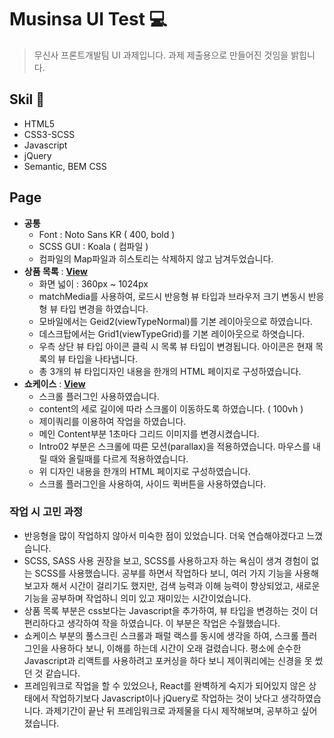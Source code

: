 # Musinsa UI Test &#128187;

> 무신사 프론트개발팀 UI 과제입니다.
> 과제 제출용으로 만들어진 것임을 밝힙니다.

## Skil 📃

- HTML5
- CSS3-SCSS
- Javascript
- jQuery
- Semantic, BEM CSS

## Page

- **공통**
  - Font : Noto Sans KR ( 400, bold )
  - SCSS GUI : Koala ( 컴파일 )
  - 컴파일의 Map파일과 히스토리는 삭제하지 않고 남겨두었습니다.
- **상품 목록** : [**View**](https://xururuca9797.github.io/musinsa_ui_test/goodslist/goodslist.html)
  - 화면 넓이 : 360px ~ 1024px
  - matchMedia를 사용하여, 로드시 반응형 뷰 타입과 브라우저 크기 변동시 반응형 뷰 타입 변경을 하였습니다.
  - 모바일에서는 Geid2(viewTypeNormal)를 기본 레이아웃으로 하였습니다.
  - 데스크탑에서는 Grid1(viewTypeGrid)를 기본 레이아웃으로 하엿습니다.
  - 우측 상단 뷰 타입 아이콘 클릭 시 목록 뷰 타입이 변경됩니다. 아이콘은 현재 목록의 뷰 타입을 나타냅니다.
  - 총 3개의 뷰 타입디자인 내용을 한개의 HTML 페이지로 구성하였습니다.
- **쇼케이스** : [**View**](https://xururuca9797.github.io/musinsa_ui_test/showcase/showcase.html)
  - 스크롤 플러그인 사용하였습니다.
  - content의 세로 길이에 따라 스크롤이 이동하도록 하였습니다. ( 100vh )
  - 제이쿼리를 이용하여 작업을 하였습니다.
  - 메인 Content부분 1초마다 그리드 이미지를 변경시켰습니다.
  - Intro02 부분은 스크롤에 따른 모션(parallax)을 적용하였습니다. 마우스를 내릴 때와 올릴때를 다르게 적용하였습니다.
  - 위 디자인 내용을 한개의 HTML 페이지로 구성하였습니다.
  - 스크롤 플러그인을 사용하여, 사이드 퀵버튼을 사용하였습니다.

### 작업 시 고민 과정

- 반응형을 많이 작업하지 않아서 미숙한 점이 있었습니다. 더욱 연습해야겠다고 느꼈습니다.
- SCSS, SASS 사용 권장을 보고, SCSS를 사용하고자 하는 욕심이 생겨 경험이 없는 SCSS를 사용했습니다.
  공부를 하면서 작업하다 보니, 여러 가지 기능을 사용해보고자 해서 시간이 걸리기도 했지만, 검색 능력과 이해 능력이 향상되었고, 새로운 기능을 공부하며 작업하니 의미 있고 재미있는 시간이었습니다.
- 상품 목록 부분은 css보다는 Javascript을 추가하여, 뷰 타입을 변경하는 것이 더 편리하다고 생각하여 작을 하였습니다. 이 부분은 작업은 수월했습니다.
- 쇼케이스 부분의 풀스크린 스크롤과 패럴 랙스를 동시에 생각을 하여, 스크롤 플러그인을 사용하다 보니, 이해를 하는데 시간이 오래 걸렸습니다. 평소에 순수한 Javascript과 리액트를 사용하려고 포커싱을 하다 보니 제이쿼리에는 신경을 못 썼던 것 같습니다.
- 프레임워크로 작업을 할 수 있었으나, React를 완벽하게 숙지가 되어있지 않은 상태에서 작업하기보다 Javascript이나 jQuery로 작업하는 것이 낫다고 생각하였습니다. 과제기간이 끝난 뒤 프레임워크로 과제물을 다시 제작해보며, 공부하고 싶어졌습니다.
